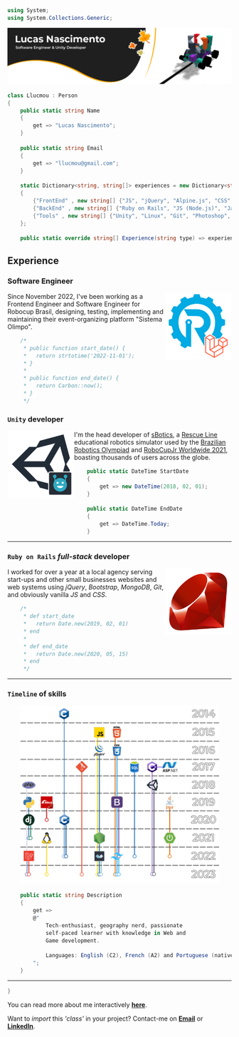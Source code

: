 ```cs
using System;
using System.Collections.Generic;
```

<img src="images/header.png"/>

```cs
class Llucmou : Person
{
    public static string Name
    {
        get => "Lucas Nascimento";
    }

    public static string Email
    {
        get => "llucmou@gmail.com";
    }

    static Dictionary<string, string[]> experiences = new Dictionary<string, string[]>()
    {
        {"FrontEnd" , new string[] {"JS", "jQuery", "Alpine.js", "CSS", "Boostrap", "Tailwind"}},
        {"BackEnd" , new string[] {"Ruby on Rails", "JS (Node.js)", "Java (Spring boot)", "Python (Django)", "Laravel"}},
        {"Tools" , new string[] {"Unity", "Linux", "Git", "Photoshop", "Astah", "Heroku"}},
    };

    public static override string[] Experience(string type) => experiences[type];
```

## Experience
### Software Engineer

<img align="right" width="150" height="150" src="images/rcb.png">

Since November 2022, I've been working as a Frontend Engineer and Software Engineer for Robocup Brasil, designing, testing, implementing and maintaining their event-organizing platform "Sistema Olimpo".
```cs
    /*
     * public function start_date() {
     *   return strtotime('2022-11-01');
     * }
     *
     * public function end_date() {
     *   return Carbon::now();
     * }
     */
```

### `Unity` developer

<img align="left" width="150" height="150" src="images/sBotics.png">

I'm the head developer of [sBotics](https://github.com/sBotics), a [Rescue Line](https://junior.robocup.org/rcj-rescue-line/) educational robotics simulator used by the [Brazilian Robotics Olympiad](http://www.obr.org.br) and [RoboCupJr Worldwide 2021](https://2021.robocup.org), boasting thousands of users across the globe.
```cs
    public static DateTime StartDate
    {
        get => new DateTime(2018, 02, 01);
    }

    public static DateTime EndDate
    {
        get => DateTime.Today;
    }
```

---

### `Ruby on Rails` *full-stack* developer

<img align="right" width="150" height="150" src="images/ruby.png">

I worked for over a year at a local agency serving start-ups and other small businesses websites and web systems using *jQuery*, *Bootstrap*, *MongoDB*, *Git*, and obviously vanilla *JS* and *CSS*. 
```cs
    /*
     * def start_date
     *   return Date.new(2019, 02, 01)
     * end
     *
     * def end_date
     *   return Date.new(2020, 05, 15)
     * end
     */
```

---

### `Timeline` of skills

<p align="center">
  <img height="400" src="images/aboutMe.png">
</p>

```cs
    public static string Description
    {
        get =>
        @"
            Tech-enthusiast, geography nerd, passionate
            self-paced learner with knowledge in Web and
            Game development.

            Languages: English (C2), French (A2) and Portuguese (native).
        ";
    }
```

---

```cs
}
```

You can read more about me interactively **[here](https://lluckymou.github.io)**.

Want to *import* this *'class'* in your project? Contact-me on **[Email](mailto:llucmou@gmail.com)** or **[LinkedIn](https://www.linkedin.com/in/lucas-moura-do-nascimento/)**.